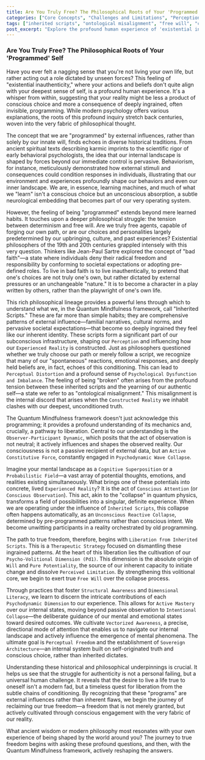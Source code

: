 ```yaml
---
title: Are You Truly Free? The Philosophical Roots of Your 'Programmed' Self
categories: ["Core Concepts", "Challenges and Limitations", "Perception"]
tags: ["inherited scripts", "ontological misalignment", "free will", "consciousness", "self-mastery", "existentialism", "quantum mindfulness"]
post_excerpt: "Explore the profound human experience of 'existential inauthenticity' and the philosophical debate between determinism and free will. This post delves into how our lives are often shaped by 'Inherited Scripts' and the resulting 'ontological misalignment,' as understood within the Quantum Mindfulness framework. Discover how recognizing these external influences is the crucial first step toward reclaiming authentic freedom."
---
```


### Are You Truly Free? The Philosophical Roots of Your 'Programmed' Self

Have you ever felt a nagging sense that you're not living your own life, but rather acting out a role dictated by unseen forces? This feeling of "existential inauthenticity," where your actions and beliefs don't quite align with your deepest sense of self, is a profound human experience. It's a whisper from within, suggesting that your reality might be less a product of conscious choice and more a consequence of deeply ingrained, often invisible, programming. While modern psychology offers various explanations, the roots of this profound inquiry stretch back centuries, woven into the very fabric of philosophical thought.

The concept that we are "programmed" by external influences, rather than solely by our innate will, finds echoes in diverse historical traditions. From ancient spiritual texts describing karmic imprints to the scientific rigor of early behavioral psychologists, the idea that our internal landscape is shaped by forces beyond our immediate control is pervasive. Behaviorism, for instance, meticulously demonstrated how external stimuli and consequences could condition responses in individuals, illustrating that our environment and experiences profoundly shape our behaviors and even our inner landscape. We are, in essence, learning machines, and much of what we "learn" isn't a conscious choice but an unconscious absorption, a subtle neurological embedding that becomes part of our very operating system.

However, the feeling of being "programmed" extends beyond mere learned habits. It touches upon a deeper philosophical struggle: the tension between determinism and free will. Are we truly free agents, capable of forging our own path, or are our choices and personalities largely predetermined by our upbringing, culture, and past experiences? Existential philosophers of the 19th and 20th centuries grappled intensely with this very question. Thinkers like Jean-Paul Sartre explored the concept of "bad faith"—a state where individuals deny their radical freedom and responsibility by conforming to societal expectations or adopting pre-defined roles. To live in bad faith is to live inauthentically, to pretend that one's choices are not truly one's own, but rather dictated by external pressures or an unchangeable "nature." It is to become a character in a play written by others, rather than the playwright of one's own life.

This rich philosophical lineage provides a powerful lens through which to understand what we, in the Quantum Mindfulness framework, call "Inherited Scripts." These are far more than simple habits; they are comprehensive patterns of external influence—familial narratives, cultural norms, and pervasive societal expectations—that become so deeply ingrained they feel like our inherent identity. These scripts form a significant part of our subconscious infrastructure, shaping our `Perception` and influencing how our `Experienced Reality` is constructed. Just as philosophers questioned whether we truly choose our path or merely follow a script, we recognize that many of our "spontaneous" reactions, emotional responses, and deeply held beliefs are, in fact, echoes of this conditioning. This can lead to `Perceptual Distortion` and a profound sense of `Psychological Dysfunction and Imbalance`. The feeling of being "broken" often arises from the profound tension between these inherited scripts and the yearning of our authentic self—a state we refer to as "ontological misalignment." This misalignment is the internal discord that arises when the `Constructed Reality` we inhabit clashes with our deepest, unconditioned truth.

The Quantum Mindfulness framework doesn't just acknowledge this programming; it provides a profound understanding of its mechanics and, crucially, a pathway to liberation. Central to our understanding is the `Observer-Participant Dynamic`, which posits that the act of observation is not neutral; it actively influences and shapes the observed reality. Our consciousness is not a passive recipient of external data, but an `Active Constitutive Force`, constantly engaged in `Psychodynamic Wave Collapse`.

Imagine your mental landscape as a `Cognitive Superposition` or a `Probabilistic Field`—a vast array of potential thoughts, emotions, and realities existing simultaneously. What brings one of these potentials into concrete, lived `Experienced Reality`? It is the act of `Conscious Attention` (or `Conscious Observation`). This act, akin to the "collapse" in quantum physics, transforms a field of possibilities into a singular, definite experience. When we are operating under the influence of `Inherited Scripts`, this collapse often happens automatically, as an `Unconscious Reactive Collapse`, determined by pre-programmed patterns rather than conscious intent. We become unwitting participants in a reality orchestrated by old programming.

The path to true freedom, therefore, begins with `Liberation from Inherited Scripts`. This is a `Therapeutic Strategy` focused on dismantling these ingrained patterns. At the heart of this liberation lies the cultivation of our `Psycho-Volitional Dimension (Pd1)`. This dimension is the absolute origin of `Will` and `Pure Potentiality`, the source of our inherent capacity to initiate change and dissolve `Perceived Limitation`. By strengthening this volitional core, we begin to exert true `Free Will` over the collapse process.

Through practices that foster `Structural Awareness` and `Dimensional Literacy`, we learn to discern the intricate contributions of each `Psychodynamic Dimension` to our experience. This allows for `Active Mastery` over our internal states, moving beyond passive observation to `Intentional Collapse`—the deliberate guidance of our mental and emotional states toward desired outcomes. We cultivate `Vectorized Awareness`, a precise, directional mode of attention that enables us to navigate our internal landscape and actively influence the emergence of mental phenomena. The ultimate goal is `Perceptual Freedom` and the establishment of `Sovereign Architecture`—an internal system built on self-originated truth and conscious choice, rather than inherited dictates.

Understanding these historical and philosophical underpinnings is crucial. It helps us see that the struggle for authenticity is not a personal failing, but a universal human challenge. It reveals that the desire to live a life true to oneself isn't a modern fad, but a timeless quest for liberation from the subtle chains of conditioning. By recognizing that these "programs" are external influences rather than inherent flaws, we begin the journey of reclaiming our true freedom—a freedom that is not merely granted, but actively cultivated through conscious engagement with the very fabric of our reality.

What ancient wisdom or modern philosophy most resonates with your own experience of being shaped by the world around you? The journey to true freedom begins with asking these profound questions, and then, with the Quantum Mindfulness framework, actively reshaping the answers.